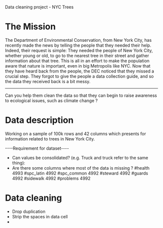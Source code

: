 Data cleaning project - NYC Trees
# The Mission
The Department of Environmental Conservation, from New York City, has recently made the news by telling the people that they needed their help. Indeed, their request is simple: They needed the people of New York City, whether young or old, to go to the nearest tree in their street and gather information about that tree. This is all in an effort to make the population aware that nature is important, even in big Metropolis like NYC. Now that they have heard back from the people, the DEC noticed that they missed a crucial step. They forgot to give the people a data collection guide, and so the data they received back is a bit messy.
***

Can you help them clean the data so that they can begin to raise awareness to ecological issues, such as climate change ?

# Data description
Working on a sample of 100k rows and 42 columns which presents for information related to trees in New York City. 

----Requirement for dataset----
- Can values be consolidated? (e.g. Truck and truck refer to the same thing): 
- Are there some columns where most of the data is missing ? 
#health        4993
#spc_latin     4992
#spc_common    4992
#steward       4992
#guards        4992
#sidewalk      4992
#problems      4992

# Data cleaning

- Drop duplication
- Strip the spaces in data cell
- 

